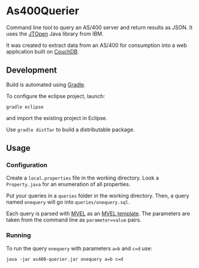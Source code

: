 # As400Querier

Command line tool to query an AS/400 server and return results as JSON.
It uses the [JTOpen][jt400] Java library from IBM.

It was created to extract data from an AS/400 for consumption into a web application built on [CouchDB][couchdb].

## Development

Build is automated using [Gradle][gradle].

To configure the eclipse project, launch:

    gradle eclipse

and import the existing project in Eclipse.

Use `gradle distTar` to build a distributable package.

## Usage

### Configuration

Create a `local.properties` file in the working directory. Look a `Property.java` for an enumeration of all properties.

Put your queries in a `queries` folder in the working directory. Then, a query named `onequery` will go into `queries/onequery.sql`.

Each query is parsed with [MVEL][mvel] as an [MVEL template][mvelt]. The parameters are taken from the command line as `parameter=value` pairs.

### Running

To run the query `onequery` with parameters `a=b` and `c=d` use:

    java -jar as400-querier.jar onequery a=b c=d

[jt400]: http://jt400.sourceforge.net/
[couchdb]: http://couchdb.apache.org/
[mvel]: http://mvel.codehaus.org/
[mvelt]: http://mvel.codehaus.org/MVEL+2.0+Templating+Guide
[gradle]: http://www.gradle.org/
